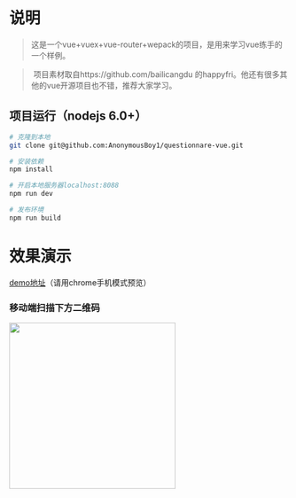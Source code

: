 # 说明

>  这是一个vue+vuex+vue-router+wepack的项目，是用来学习vue练手的一个样例。

>  项目素材取自https://github.com/bailicangdu 的happyfri。他还有很多其他的vue开源项目也不错，推荐大家学习。




## 项目运行（nodejs 6.0+）
``` bash
# 克隆到本地
git clone git@github.com:AnonymousBoy1/questionnare-vue.git

# 安装依赖
npm install

# 开启本地服务器localhost:8088
npm run dev

# 发布环境
npm run build
```



# 效果演示


[demo地址](http://114.215.139.40:8080/questionnare/index.html#/)（请用chrome手机模式预览）
   
### 移动端扫描下方二维码
<img src='https://github.com/AnonymousBoy1/questionnare/blob/master/src/images/img.png' width="300" height="300" />







